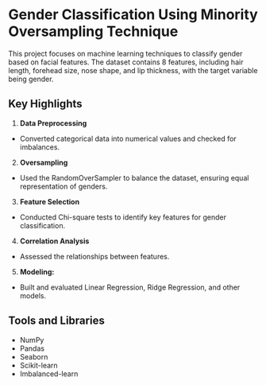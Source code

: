 # **Gender Classification Using Minority Oversampling Technique**
This project focuses on machine learning techniques to classify gender based on facial features. The dataset contains 8 features, including hair length, forehead size, nose shape, and lip thickness, with the target variable being gender.

## **Key Highlights**
1. **Data Preprocessing**
  - Converted categorical data into numerical values and checked for imbalances.
2. **Oversampling**
  - Used the RandomOverSampler to balance the dataset, ensuring equal representation of genders.
3. **Feature Selection**
  - Conducted Chi-square tests to identify key features for gender classification.
4. **Correlation Analysis**
  - Assessed the relationships between features.
5. **Modeling:**
  - Built and evaluated Linear Regression, Ridge Regression, and other models.

## **Tools and Libraries**
  - NumPy
  - Pandas
  - Seaborn
  - Scikit-learn
  - Imbalanced-learn
